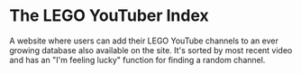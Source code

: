 # The LEGO YouTuber Index
A website where users can add their LEGO YouTube channels to an ever growing database also available on the site. It's sorted by most recent video and has an "I'm feeling lucky" function for finding a random channel.
